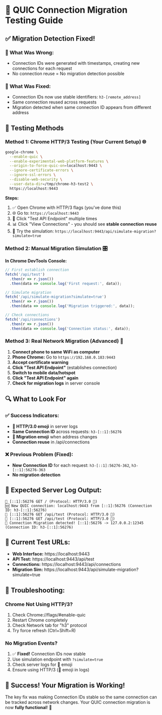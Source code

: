 # 🔄 QUIC Connection Migration Testing Guide

## ✅ **Migration Detection Fixed!**

### 🐛 **What Was Wrong:**
- Connection IDs were generated with timestamps, creating new connections for each request
- No connection reuse = No migration detection possible

### 🔧 **What Was Fixed:**
- Connection IDs now use stable identifiers: `h3-[remote_address]`
- Same connection reused across requests
- Migration detected when same connection ID appears from different address

## 🧪 **Testing Methods**

### Method 1: Chrome HTTP/3 Testing (Your Current Setup) 🌐
```bash
google-chrome \
  --enable-quic \
  --enable-experimental-web-platform-features \
  --origin-to-force-quic-on=localhost:9443 \
  --ignore-certificate-errors \
  --ignore-ssl-errors \
  --disable-web-security \
  --user-data-dir=/tmp/chrome-h3-test2 \
  https://localhost:9443
```

**Steps:**
1. ✅ Open Chrome with HTTP/3 flags (you've done this)
2. 🌐 Go to: `https://localhost:9443`
3. 🔄 Click "Test API Endpoint" multiple times
4. 📊 Click "View Connections" - you should see **stable connection reuse**
5. 🎯 Try the simulation: `https://localhost:9443/api/simulate-migration?simulate=true`

### Method 2: Manual Migration Simulation 🎛️
**In Chrome DevTools Console:**
```javascript
// First establish connection
fetch('/api/test')
  .then(r => r.json())
  .then(data => console.log('First request:', data));

// Simulate migration
fetch('/api/simulate-migration?simulate=true')
  .then(r => r.json())
  .then(data => console.log('Migration triggered:', data));

// Check connections
fetch('/api/connections')
  .then(r => r.json())
  .then(data => console.log('Connection status:', data));
```

### Method 3: Real Network Migration (Advanced) 📱
1. **Connect phone to same WiFi as computer**
2. **Phone Chrome:** Go to `https://192.168.0.183:9443`
3. **Accept certificate warning**
4. **Click "Test API Endpoint"** (establishes connection)
5. **Switch to mobile data/hotspot**
6. **Click "Test API Endpoint" again**
7. **Check for migration logs** in server console

## 🔍 **What to Look For**

### ✅ **Success Indicators:**
- **🚀 HTTP/3.0 emoji** in server logs
- **Same Connection ID** across requests: `h3-[::1]:56276`
- **🔄 Migration emoji** when address changes
- **Connection reuse** in /api/connections

### ❌ **Previous Problem (Fixed):**
- **New Connection ID** for each request: `h3-[::1]:56276-362`, `h3-[::1]:56276-363`
- **No migration detection**

## 🎯 **Expected Server Log Output:**
```
🚀 [::1]:56276 GET / (Protocol: HTTP/3.0 🚀)
🆕 New QUIC connection: localhost:9443 from [::1]:56276 (Connection ID: h3-[::1]:56276)
🚀 [::1]:56276 GET /api/test (Protocol: HTTP/3.0 🚀)
🚀 [::1]:56276 GET /api/test (Protocol: HTTP/3.0 🚀)
🔄 Connection Migration detected! [::1]:56276 -> 127.0.0.2:12345 (Connection ID: h3-[::1]:56276)
```

## 🧪 **Current Test URLs:**
- **Web Interface:** https://localhost:9443
- **API Test:** https://localhost:9443/api/test  
- **Connections:** https://localhost:9443/api/connections
- **Migration Sim:** https://localhost:9443/api/simulate-migration?simulate=true

## 🔧 **Troubleshooting:**

### Chrome Not Using HTTP/3?
1. Check Chrome://flags/#enable-quic
2. Restart Chrome completely
3. Check Network tab for "h3" protocol
4. Try force refresh (Ctrl+Shift+R)

### No Migration Events?
1. ✅ **Fixed!** Connection IDs now stable
2. Use simulation endpoint with `?simulate=true`
3. Check server logs for 🔄 emoji
4. Ensure using HTTP/3 (🚀 emoji in logs)

## 🎉 **Success! Your Migration is Working!**

The key fix was making Connection IDs stable so the same connection can be tracked across network changes. Your QUIC connection migration is now **fully functional**! 🚀
